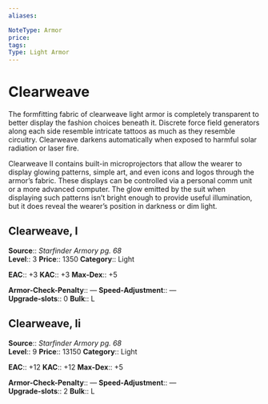 ```yaml
---
aliases: 

NoteType: Armor
price: 
tags: 
Type: Light Armor
---
```


# Clearweave

The formfitting fabric of clearweave light armor is completely transparent to better display the fashion choices beneath it. Discrete force field generators along each side resemble intricate tattoos as much as they resemble circuitry. Clearweave darkens automatically when exposed to harmful solar radiation or laser fire.

Clearweave II contains built-in microprojectors that allow the wearer to display glowing patterns, simple art, and even icons and logos through the armor’s fabric. These displays can be controlled via a personal comm unit or a more advanced computer. The glow emitted by the suit when displaying such patterns isn’t bright enough to provide useful illumination, but it does reveal the wearer’s position in darkness or dim light.

## Clearweave, I

**Source**:: _Starfinder Armory pg. 68_  
**Level**:: 3
**Price**:: 1350 
**Category**:: Light  

**EAC**:: +3 
**KAC**:: +3 
**Max-Dex**:: +5  

**Armor-Check-Penalty**:: — 
**Speed-Adjustment**:: —  
**Upgrade-slots**:: 0 
**Bulk**:: L

## Clearweave, Ii

**Source**:: _Starfinder Armory pg. 68_  
**Level**:: 9
**Price**:: 13150 
**Category**:: Light  

**EAC**:: +12 
**KAC**:: +12 
**Max-Dex**:: +5  

**Armor-Check-Penalty**:: — 
**Speed-Adjustment**:: —  
**Upgrade-slots**:: 2 
**Bulk**:: L
